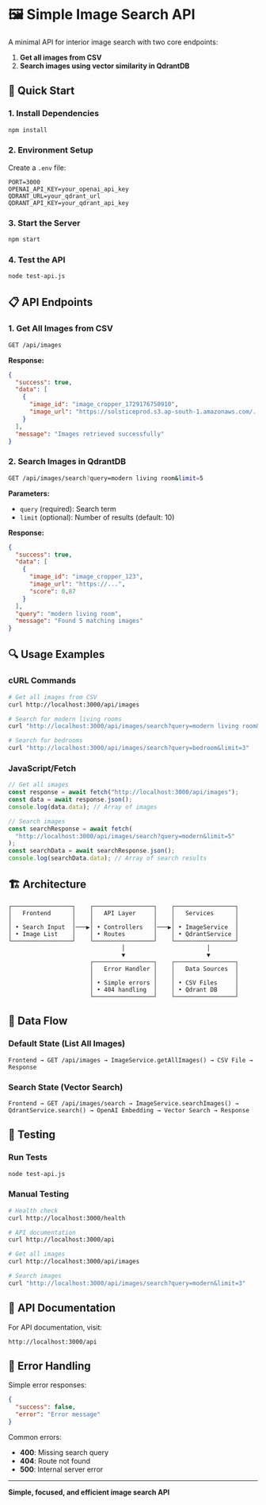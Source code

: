 # 🖼️ Simple Image Search API

A minimal API for interior image search with two core endpoints:

1. **Get all images from CSV**
2. **Search images using vector similarity in QdrantDB**

## 🚀 Quick Start

### 1. Install Dependencies

```bash
npm install
```

### 2. Environment Setup

Create a `.env` file:

```env
PORT=3000
OPENAI_API_KEY=your_openai_api_key
QDRANT_URL=your_qdrant_url
QDRANT_API_KEY=your_qdrant_api_key
```

### 3. Start the Server

```bash
npm start
```

### 4. Test the API

```bash
node test-api.js
```

## 📋 API Endpoints

### 1. Get All Images from CSV

```bash
GET /api/images
```

**Response:**

```json
{
  "success": true,
  "data": [
    {
      "image_id": "image_cropper_1729176750910",
      "image_url": "https://solsticeprod.s3.ap-south-1.amazonaws.com/..."
    }
  ],
  "message": "Images retrieved successfully"
}
```

### 2. Search Images in QdrantDB

```bash
GET /api/images/search?query=modern living room&limit=5
```

**Parameters:**

- `query` (required): Search term
- `limit` (optional): Number of results (default: 10)

**Response:**

```json
{
  "success": true,
  "data": [
    {
      "image_id": "image_cropper_123",
      "image_url": "https://...",
      "score": 0.87
    }
  ],
  "query": "modern living room",
  "message": "Found 5 matching images"
}
```

## 🔍 Usage Examples

### cURL Commands

```bash
# Get all images from CSV
curl http://localhost:3000/api/images

# Search for modern living rooms
curl "http://localhost:3000/api/images/search?query=modern living room&limit=5"

# Search for bedrooms
curl "http://localhost:3000/api/images/search?query=bedroom&limit=3"
```

### JavaScript/Fetch

```javascript
// Get all images
const response = await fetch("http://localhost:3000/api/images");
const data = await response.json();
console.log(data.data); // Array of images

// Search images
const searchResponse = await fetch(
  "http://localhost:3000/api/images/search?query=modern&limit=5"
);
const searchData = await searchResponse.json();
console.log(searchData.data); // Array of search results
```

## 🏗️ Architecture

```
┌─────────────────┐    ┌─────────────────┐    ┌─────────────────┐
│   Frontend      │    │   API Layer     │    │   Services      │
│                 │    │                 │    │                 │
│ • Search Input  │───▶│ • Controllers   │───▶│ • ImageService  │
│ • Image List    │    │ • Routes        │    │ • QdrantService │
└─────────────────┘    └─────────────────┘    └─────────────────┘
                                │                       │
                                ▼                       ▼
                       ┌─────────────────┐    ┌─────────────────┐
                       │   Error Handler │    │   Data Sources  │
                       │                 │    │                 │
                       │ • Simple errors │    │ • CSV Files     │
                       │ • 404 handling  │    │ • Qdrant DB     │
                       └─────────────────┘    └─────────────────┘
```

## 🔄 Data Flow

### Default State (List All Images)

```
Frontend → GET /api/images → ImageService.getAllImages() → CSV File → Response
```

### Search State (Vector Search)

```
Frontend → GET /api/images/search → ImageService.searchImages() →
QdrantService.search() → OpenAI Embedding → Vector Search → Response
```

## 🧪 Testing

### Run Tests

```bash
node test-api.js
```

### Manual Testing

```bash
# Health check
curl http://localhost:3000/health

# API documentation
curl http://localhost:3000/api

# Get all images
curl http://localhost:3000/api/images

# Search images
curl "http://localhost:3000/api/images/search?query=modern&limit=3"
```

## 📝 API Documentation

For API documentation, visit:

```
http://localhost:3000/api
```

## 🚨 Error Handling

Simple error responses:

```json
{
  "success": false,
  "error": "Error message"
}
```

Common errors:

- **400**: Missing search query
- **404**: Route not found
- **500**: Internal server error

---

**Simple, focused, and efficient image search API**
